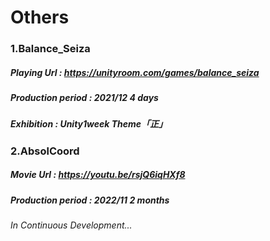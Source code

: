 # Others
### 1.Balance_Seiza
##### Playing Url : <https://unityroom.com/games/balance_seiza>
##### Production period : 2021/12 4 days
##### Exhibition : Unity1week Theme「正」

### 2.AbsolCoord
##### Movie Url : <https://youtu.be/rsjQ6iqHXf8>
##### Production period : 2022/11 2 months
###### In Continuous Development...
